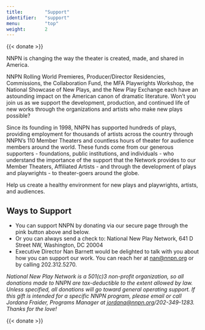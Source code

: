 ```yaml
---
title:        "Support"
identifier:   "support"
menu:         "top"
weight:       2
---
```


{{< donate >}}

NNPN is changing the way the theater is created, made, and shared in America.

NNPN Rolling World Premieres, Producer/Director Residencies, Commissions, the Collaboration Fund, the MFA Playwrights Workshop, the National Showcase of New Plays, and the New Play Exchange each have an astounding impact on the American canon of dramatic literature. Won’t you join us as we support the development, production, and continued life of new works through the organizations and artists who make new plays possible?

Since its founding in 1998, NNPN has supported hundreds of plays, providing employment for thousands of artists across the country through NNPN’s 110 Member Theaters and countless hours of theater for audience members around the world. These funds come from our generous supporters - foundations, public institutions, and individuals - who understand the importance of the support that the Network provides to our Member Theaters, Affiliated Artists - and through the development of plays and playwrights - to theater-goers around the globe.

Help us create a healthy environment for new plays and playwrights, artists, and audiences.

## Ways to Support

- You can support NNPN by donating via our secure page through the pink button above and below.
- Or you can always send a check to: National New Play Network, 641 D Street NW, Washington, DC 20004
- Executive Director Nan Barnett would be delighted to talk with you about how you can support our work. You can reach her at nan@nnpn.org or by calling 202.312.5270.

_National New Play Network is a 501(c)3 non-profit organization, so all donations made to NNPN are tax-deductible to the extent allowed by law. Unless specified, all donations will go toward general operating support. If this gift is intended for a specific NNPN program, please email or call Jordana Fraider, Programs Manager at jordana@nnpn.org/202-349-1283. Thanks for the love!_

{{< donate >}}

